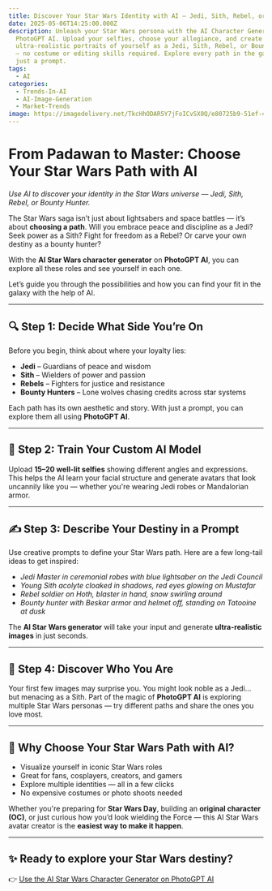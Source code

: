 ```yaml
---
title: Discover Your Star Wars Identity with AI — Jedi, Sith, Rebel, or Bounty Hunter
date: 2025-05-06T14:25:00.000Z
description: Unleash your Star Wars persona with the AI Character Generator from
  PhotoGPT AI. Upload your selfies, choose your allegiance, and create stunning,
  ultra-realistic portraits of yourself as a Jedi, Sith, Rebel, or Bounty Hunter
  — no costume or editing skills required. Explore every path in the galaxy with
  just a prompt.
tags:
  - AI
categories:
  - Trends-In-AI
  - AI-Image-Generation
  - Market-Trends
image: https://imagedelivery.net/TkcHhODAR5Y7jFoICvSX0Q/e80725b9-51ef-4553-8efa-7e02f5a49600/q=100
---
```

# From Padawan to Master: Choose Your Star Wars Path with AI

*Use AI to discover your identity in the Star Wars universe — Jedi, Sith, Rebel, or Bounty Hunter.*

The Star Wars saga isn’t just about lightsabers and space battles — it’s about **choosing a path**. Will you embrace peace and discipline as a Jedi? Seek power as a Sith? Fight for freedom as a Rebel? Or carve your own destiny as a bounty hunter?

With the **AI Star Wars character generator** on **PhotoGPT AI**, you can explore all these roles and see yourself in each one.

Let’s guide you through the possibilities and how you can find your fit in the galaxy with the help of AI.

---

## 🔍 Step 1: Decide What Side You’re On

Before you begin, think about where your loyalty lies:

- **Jedi** – Guardians of peace and wisdom  
- **Sith** – Wielders of power and passion  
- **Rebels** – Fighters for justice and resistance  
- **Bounty Hunters** – Lone wolves chasing credits across star systems  

Each path has its own aesthetic and story. With just a prompt, you can explore them all using **PhotoGPT AI**.



---

## 🧠 Step 2: Train Your Custom AI Model

Upload **15–20 well-lit selfies** showing different angles and expressions. This helps the AI learn your facial structure and generate avatars that look uncannily like you — whether you're wearing Jedi robes or Mandalorian armor.



---

## ✍️ Step 3: Describe Your Destiny in a Prompt

Use creative prompts to define your Star Wars path. Here are a few long-tail ideas to get inspired:

- *Jedi Master in ceremonial robes with blue lightsaber on the Jedi Council*  
- *Young Sith acolyte cloaked in shadows, red eyes glowing on Mustafar*  
- *Rebel soldier on Hoth, blaster in hand, snow swirling around*  
- *Bounty hunter with Beskar armor and helmet off, standing on Tatooine at dusk*

The **AI Star Wars generator** will take your input and generate **ultra-realistic images** in just seconds.



---

## 🌠 Step 4: Discover Who You Are

Your first few images may surprise you. You might look noble as a Jedi… but menacing as a Sith. Part of the magic of **PhotoGPT AI** is exploring multiple Star Wars personas — try different paths and share the ones you love most.



---

## 💫 Why Choose Your Star Wars Path with AI?

- Visualize yourself in iconic Star Wars roles  
- Great for fans, cosplayers, creators, and gamers  
- Explore multiple identities — all in a few clicks  
- No expensive costumes or photo shoots needed  

Whether you're preparing for **Star Wars Day**, building an **original character (OC)**, or just curious how you’d look wielding the Force — this AI Star Wars avatar creator is the **easiest way to make it happen**.

---

## ✨ Ready to explore your Star Wars destiny?

👉 [Use the AI Star Wars Character Generator on PhotoGPT AI](https://www.photogptai.com/presets/star_wars)
